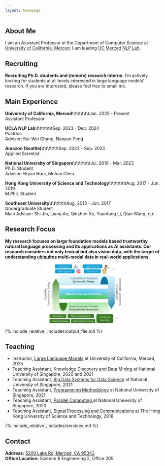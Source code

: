 ```yaml
---
layout: homepage
---
```


## About Me

I am an Assistant Professor at the Department of Computer Science at [University of California, Merced](https://www.ucmerced.edu/). I am leading [UC Merced NLP Lab](https://wangywust.github.io/ucmnlp).

## Recruiting

**Recruiting Ph.D. students and (remote) research interns.** I’m actively looking for students at all levels interested in large language models' research. If you are interested, please feel free to email me.<br>

## Main Experience

**University of California, Merced**\t\t\t\t\t\tJan. 2025 - Present  
Assistant Professor  

**UCLA NLP Lab**\t\t\t\t\t\tSep. 2023 - Dec. 2024  
Postdoc  
Advisor: Kai-Wei Chang, Nanyun Peng  

**Amazon (Seattle)**\t\t\t\t\t\tSep. 2022 - Sep. 2023  
Applied Scientist  

**National University of Singapore**\t\t\t\t\t\tJul. 2019 - Mar. 2023  
Ph.D. Student  
Advisor: Bryan Hooi, Muhao Chen  

**Hong Kong University of Science and Technology**\t\t\t\t\t\tAug. 2017 - Jun. 2019  
M.Phil. Student  

**Southeast University**\t\t\t\t\t\tAug. 2013 - Jun. 2017  
Undergraduate Student  
Main Advisor: Shi Jin, Liang An, Qinzhen Xu, Yuanfang Li, Qiao Wang, etc.

## Research Focus

**My research focuses on large foundation models based trustworthy natural language processing and its applications as AI assistants. Our research considers not only textual but also vision data, with the target of understanding ubiquitos multi-modal data in real-world applications.** <br> 

<p align="center">
<img src='person_logo.png' width = "50%">
</p>

{% include_relative _includes/output_file.md %}


## Teaching
- Instructor, [Large Language Models](https://wangywust.github.io/courses) at University of California, Merced, 2025
- Teaching Assistant, [Knowledge Discovery and Data Mining](https://nusmods.com/modules/CS5228/knowledge-discovery-and-data-mining) at National University of Singapore, 2020 and 2021
- Teaching Assistant, [Big Data Systems for Data Science](https://nusmods.com/modules/CS5228/knowledge-discovery-and-data-mining) at National University of Singapore, 2021
- Teaching Assistant, [Programming Methodology](https://nusmods.com/modules/CS5228/knowledge-discovery-and-data-mining) at National University of Singapore, 2021
- Teaching Assistant, [Parallel Computing ](https://nusmods.com/modules/CS3210/parallel-computing) at National University of Singapore, 2020
- Teaching Assistant, [Signal Processing and Communications](https://nusmods.com/modules/CS5228/knowledge-discovery-and-data-mining) at The Hong Kong University of Science and Technology, 2018

{% include_relative _includes/services.md %}

## Contact
**Address:** [5200 Lake Rd, Merced, CA 95343](https://g.co/kgs/4tVi9BQ)
<br>
**Office Location:**  Science & Engineering 2, Office 205